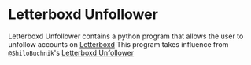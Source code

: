 # Letterboxd Unfollower

Letterboxd Unfollower contains a python program that allows the user to unfollow accounts on [Letterboxd](https://letterboxd.com/) This program takes influence from `@ShiloBuchnik`'s [Letterboxd Unfollower](https://github.com/ShiloBuchnik/letterboxd_unfollower/)
